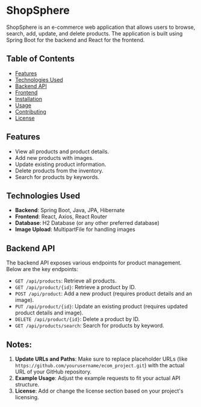 # ShopSphere

ShopSphere is an e-commerce web application that allows users to browse, search, add, update, and delete products. The application is built using Spring Boot for the backend and React for the frontend.

## Table of Contents

- [Features](#features)
- [Technologies Used](#technologies-used)
- [Backend API](#backend-api)
- [Frontend](#frontend)
- [Installation](#installation)
- [Usage](#usage)
- [Contributing](#contributing)
- [License](#license)

## Features

- View all products and product details.
- Add new products with images.
- Update existing product information.
- Delete products from the inventory.
- Search for products by keywords.

## Technologies Used

- **Backend**: Spring Boot, Java, JPA, Hibernate
- **Frontend**: React, Axios, React Router
- **Database**: H2 Database (or any other preferred database)
- **Image Upload**: MultipartFile for handling images

## Backend API

The backend API exposes various endpoints for product management. Below are the key endpoints:

- `GET /api/products`: Retrieve all products.
- `GET /api/product/{id}`: Retrieve a product by ID.
- `POST /api/product`: Add a new product (requires product details and an image).
- `PUT /api/product/{id}`: Update an existing product (requires updated product details and image).
- `DELETE /api/product/{id}`: Delete a product by ID.
- `GET /api/products/search`: Search for products by keyword.

## Notes:

1. **Update URLs and Paths**: Make sure to replace placeholder URLs (like `https://github.com/yourusername/ecom_project.git`) with the actual URL of your GitHub repository.
2. **Example Usage**: Adjust the example requests to fit your actual API structure.
3. **License**: Add or change the license section based on your project's licensing.
